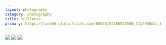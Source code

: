 ```yaml
---
layout: photography
category: photography
title: stillness
primary: https://farm66.staticflickr.com/65535/54186824568_f7af950d2c_b.jpg
---
```


<div class="gallery">
  <div class="row">
    <div class="column">
      <img src="https://farm66.staticflickr.com/65535/54139944256_c8972e1fcb_b.jpg">
      <img src="https://farm66.staticflickr.com/65535/54069797119_19402f3662_b.jpg">
      <img src="https://farm66.staticflickr.com/65535/54186824568_f7af950d2c_b.jpg">
    </div>
  </div>
</div>
